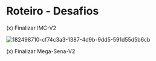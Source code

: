 Roteiro - Desafios
===================
(x) Finalizar IMC-V2

![182498710-cf74c3a3-1387-4d9b-9dd5-591d55d5b6cb](https://user-images.githubusercontent.com/105472842/182498975-eb7bc1f0-bbdd-4280-b107-d875c47aa2f9.png)


(x) Finalizar Mega-Sena-V2
